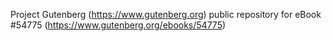Project Gutenberg (https://www.gutenberg.org) public repository for
eBook #54775 (https://www.gutenberg.org/ebooks/54775)
